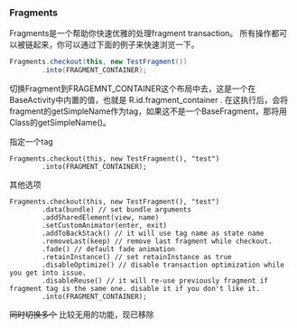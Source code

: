 ### Fragments
Fragments是一个帮助你快速优雅的处理fragment transaction。
所有操作都可以被链起来，你可以通过下面的例子来快速浏览一下。

```java
Fragments.checkout(this, new TestFragment())
        .into(FRAGMENT_CONTAINER);
```
切换Fragment到FRAGEMNT_CONTAINER这个布局中去，这是一个在BaseActivity中内置的值，也就是  R.id.fragment_container .
在这执行后，会将fragment的getSimpleName作为tag，如果这不是一个BaseFragment，那将用Class的getSimpleName()。

指定一个tag
```
Fragments.checkout(this, new TestFragment(), "test")
        .into(FRAGMENT_CONTAINER);
```

其他选项
```
Fragments.checkout(this, new TestFragment(), "test")
        .data(bundle) // set bundle arguments
        .addSharedElement(view, name)
        .setCustomAnimator(enter, exit)
        .addToBackStack() // it will use tag name as state name
        .removeLast(keep) // remove last fragment while checkout.
        .fade() // default fade animation
        .retainInstance() // set retainInstance as true
        .disableOptimize() // disable transaction optimization while you get into issue.
        .disableReuse() // it will re-use previously fragment if fragment tag is the same one. disable it if you don't like it.
        .into(FRAGMENT_CONTAINER);
```

~~同时切换多个~~
比较无用的功能，现已移除
